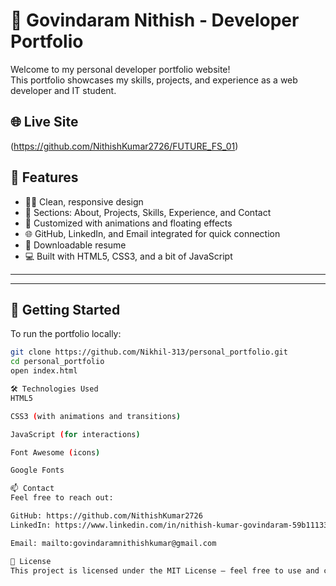 # 💼 Govindaram Nithish  - Developer Portfolio

Welcome to my personal developer portfolio website!  
This portfolio showcases my skills, projects, and experience as a web developer and IT student.

## 🌐 Live Site
(https://github.com/NithishKumar2726/FUTURE_FS_01)

## 📌 Features

- 🧑‍💻 Clean, responsive design
- 📂 Sections: About, Projects, Skills, Experience, and Contact
- 🎨 Customized with animations and floating effects
- 🌐 GitHub, LinkedIn, and Email integrated for quick connection
- 📄 Downloadable resume
- 💻 Built with HTML5, CSS3, and a bit of JavaScript

---







---

## 🚀 Getting Started

To run the portfolio locally:

```bash
git clone https://github.com/Nikhil-313/personal_portfolio.git
cd personal_portfolio
open index.html

🛠️ Technologies Used
HTML5

CSS3 (with animations and transitions)

JavaScript (for interactions)

Font Awesome (icons)

Google Fonts

📫 Contact
Feel free to reach out:

GitHub: https://github.com/NithishKumar2726
LinkedIn: https://www.linkedin.com/in/nithish-kumar-govindaram-59b111338?utm_source=share&utm_campaign=share_via&utm_content=profile&utm_medium=android_app

Email: mailto:govindaramnithishkumar@gmail.com

📄 License
This project is licensed under the MIT License – feel free to use and customize it for your own portfolio!










